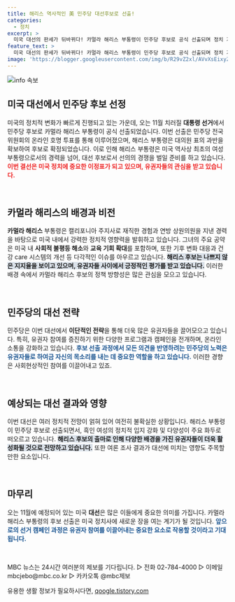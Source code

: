 ```yaml
---
title: 해리스 역사적인 美 민주당 대선후보로 선출!
categories:
  - 정치
excerpt: >
  미국 대선의 판세가 뒤바뀌다! 카멀라 해리스 부통령이 민주당 후보로 공식 선출되며 정치 지형에 큰 변화가 예고됩니다. 클릭하여 자세한 소식을 확인하세요!
feature_text: >
  미국 대선의 판세가 뒤바뀌다! 카멀라 해리스 부통령이 민주당 후보로 공식 선출되며 정치 지형에 큰 변화가 예고됩니다. 클릭하여 자세한 소식을 확인하세요!
image: 'https://blogger.googleusercontent.com/img/b/R29vZ2xl/AVvXsEixyZcFfHzMRdzZMjFBmAUKJYCLCGyLL1o632UiGVXcaFdKo_bkvkuCioo0uUKlGfBVcT3P84aROyZIXSBEx3Aw5nCQ3pTgDom1WDC4m8eifvWiAmWEEVb4x6G_l8C0QH225ldMjyaFvpxGEBGNO37VmDTDMHGhJPq73UglMfDca1-0aw/s1600/blogspot.png'
---
```


<p><img src="https://blogger.googleusercontent.com/img/b/R29vZ2xl/AVvXsEixyZcFfHzMRdzZMjFBmAUKJYCLCGyLL1o632UiGVXcaFdKo_bkvkuCioo0uUKlGfBVcT3P84aROyZIXSBEx3Aw5nCQ3pTgDom1WDC4m8eifvWiAmWEEVb4x6G_l8C0QH225ldMjyaFvpxGEBGNO37VmDTDMHGhJPq73UglMfDca1-0aw/s1600/blogspot.png" alt="info 속보" /></p>

<h2 data-ke-size="size26">미국 대선에서 민주당 후보 선정</h2>

<p data-ke-size="size16">미국의 정치적 변화가 빠르게 진행되고 있는 가운데, 오는 11월 치러질 <b>대통령 선거</b>에서 민주당 후보로 카멀라 해리스 부통령이 공식 선출되었습니다. 이번 선출은 민주당 전국위원회의 온라인 호명 투표를 통해 이루어졌으며, 해리스 부통령은 대의원 표의 과반을 확보하여 후보로 확정되었습니다. 이로 인해 해리스 부통령은 미국 역사상 최초의 여성 부통령으로서의 경력을 넘어, 대선 후보로서 선의의 경쟁을 벌일 준비를 하고 있습니다. <b><span style="color: #ee2323;">이번 결선은 미국 정치에 중요한 이정표가 되고 있으며, 유권자들의 관심을 받고 있습니다.</span></b></p>

<p data-ke-size="size16">&nbsp;</p>

<h2 data-ke-size="size26">카멀라 해리스의 배경과 비전</h2>

<p data-ke-size="size16"><b>카멀라 해리스</b> 부통령은 캘리포니아 주지사로 재직한 경험과 연방 상원의원을 지낸 경력을 바탕으로 미국 내에서 강력한 정치적 영향력을 발휘하고 있습니다. 그녀의 주요 공약은 미국 내 <b>사회적 불평등 해소</b>와 <b>교육 기회 확대</b>를 포함하며, 또한 기후 변화 대응과 건강 care 시스템의 개선 등 다각적인 이슈를 아우르고 있습니다. <b><span style="background-color: #21538527;">해리스 후보는 나쁘지 않은 지지율을 보이고 있으며, 유권자들 사이에서 긍정적인 평가를 받고 있습니다.</span></b> 이러한 배경 속에서 카멀라 해리스 후보의 정책 방향성은 많은 관심을 모으고 있습니다.</p>

<p data-ke-size="size16">&nbsp;</p>

<h2 data-ke-size="size26">민주당의 대선 전략</h2>

<p data-ke-size="size16">민주당은 이번 대선에서 <b>이단적인 전략</b>을 통해 더욱 많은 유권자들을 끌어모으고 있습니다. 특히, 유권자 참여를 증진하기 위한 다양한 프로그램과 캠페인을 전개하며, 온라인 소통을 강화하고 있습니다. <b><span style="color: #1a5490;">후보 선출 과정에서 모든 의견을 반영하려는 민주당의 노력은 유권자들로 하여금 자신의 목소리를 내는 데 중요한 역할을 하고 있습니다.</span></b> 이러한 경향은 사회현상적인 참여를 이끌어내고 있죠.</p>

<p data-ke-size="size16">&nbsp;</p>

<h2 data-ke-size="size26">예상되는 대선 결과와 영향</h2>

<p data-ke-size="size16">이번 대선은 여러 정치적 전망이 얽혀 있어 여전히 불확실한 상황입니다. 해리스 부통령이 민주당 후보로 선출되면서, 흑인 여성의 정치적 입지 강화 및 다양성이 주요 화두로 떠오르고 있습니다. <b><span style="background-color: #21538527;">해리스 후보의 출마로 인해 다양한 배경을 가진 유권자들이 더욱 활성화될 것으로 전망하고 있습니다.</span></b> 또한 여론 조사 결과가 대선에 미치는 영향도 주목할 만한 요소입니다.</p>

<p data-ke-size="size16">&nbsp;</p>

<h2 data-ke-size="size26">마무리</h2>

<p data-ke-size="size16">오는 11월에 예정되어 있는 미국 <b>대선</b>은 많은 이들에게 중요한 의미를 가집니다. 카멀라 해리스 부통령의 후보 선출은 미국 정치사에 새로운 장을 여는 계기가 될 것입니다. <b><span style="color: #1a5490;">앞으로의 선거 캠페인 과정은 유권자 참여를 이끌어내는 중요한 요소로 작용할 것이라고 기대됩니다.</span></b></p>

<p data-ke-size="size16">&nbsp;</p>

<p data-ke-size="size16">MBC 뉴스는 24시간 여러분의 제보를 기다립니다. ▷ 전화 02-784-4000 ▷ 이메일 mbcjebo@mbc.co.kr ▷ 카카오톡 @mbc제보</p>
유용한 생활 정보가 필요하시다면, <a href="https://qoogle.tistory.com" rel="dofollow">qoogle.tistory.com</a>


